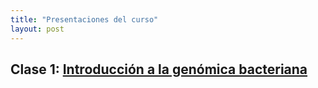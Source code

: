 ```yaml
---
title: "Presentaciones del curso"
layout: post
---
```


## Clase 1: [Introducción a la genómica bacteriana] 

[Introducción a la genómica bacteriana]:https://www.kerwa.ucr.ac.cr/server/api/core/bitstreams/81901222-7e54-465f-a427-4df819cc293a/content
[jekyll-gh]:   https://github.com/jekyll/jekyll
[jekyll-talk]: https://talk.jekyllrb.com/

